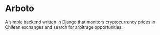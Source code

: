 # Arboto

A simple backend written in Django that monitors cryptocurrency prices in Chilean exchanges and search for arbitrage opportunities.

